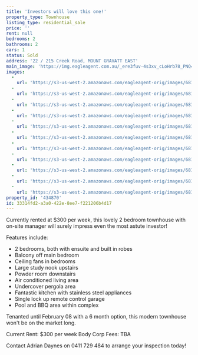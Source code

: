 ```yaml
---
title: 'Investors will love this one!'
property_type: Townhouse
listing_type: residential_sale
price: ''
rent: null
bedrooms: 2
bathrooms: 2
cars: 1
status: Sold
address: '22 / 215 Creek Road, MOUNT GRAVATT EAST'
main_image: 'https://img.eagleagent.com.au/_ere3fuv-4s3xv_cLoHrb78_PNQ=/1280x854/smart/https://s3-us-west-2.amazonaws.com/eagleagent-orig/images/6818458/104576799-image-M.jpg'
images:
  -
    url: 'https://s3-us-west-2.amazonaws.com/eagleagent-orig/images/6818468/104576799-image-J.jpg'
  -
    url: 'https://s3-us-west-2.amazonaws.com/eagleagent-orig/images/6818467/104576799-image-I.jpg'
  -
    url: 'https://s3-us-west-2.amazonaws.com/eagleagent-orig/images/6818466/104576799-image-H.jpg'
  -
    url: 'https://s3-us-west-2.amazonaws.com/eagleagent-orig/images/6818465/104576799-image-G.jpg'
  -
    url: 'https://s3-us-west-2.amazonaws.com/eagleagent-orig/images/6818464/104576799-image-F.jpg'
  -
    url: 'https://s3-us-west-2.amazonaws.com/eagleagent-orig/images/6818463/104576799-image-E.jpg'
  -
    url: 'https://s3-us-west-2.amazonaws.com/eagleagent-orig/images/6818462/104576799-image-D.jpg'
  -
    url: 'https://s3-us-west-2.amazonaws.com/eagleagent-orig/images/6818461/104576799-image-C.jpg'
  -
    url: 'https://s3-us-west-2.amazonaws.com/eagleagent-orig/images/6818460/104576799-image-B.jpg'
  -
    url: 'https://s3-us-west-2.amazonaws.com/eagleagent-orig/images/6818459/104576799-image-A.jpg'
  -
    url: 'https://s3-us-west-2.amazonaws.com/eagleagent-orig/images/6818458/104576799-image-M.jpg'
property_id: '434870'
id: 33314fd2-a3a0-422e-8ee7-f221206b4d17
---
```

Currently rented at $300 per week, this lovely 2 bedroom townhouse with on-site manager will surely impress even the most astute investor!

Features include:
* 2 bedrooms, both with ensuite and built in robes
* Balcony off main bedroom
* Ceiling fans in bedrooms
* Large study nook upstairs
* Powder room downstairs
* Air conditioned living area
* Undercover pergola area
* Fantastic kitchen with stainless steel appliances
* Single lock up remote control garage
* Pool and BBQ area within complex

Tenanted until February 08 with a 6 month option, this modern townhouse won't be on the market long.

Current Rent: $300 per week
Body Corp Fees: TBA

Contact Adrian Daynes on 0411 729 484 to arrange your inspection today!